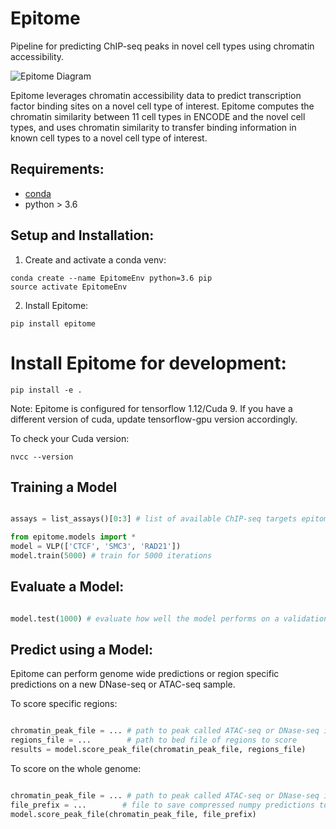 # Epitome

Pipeline for predicting ChIP-seq peaks in novel cell types using chromatin accessibility.

![Epitome Diagram](docs/figures/epitome_diagram.png)

Epitome leverages chromatin accessibility data to predict transcription factor binding sites on a novel cell type of interest. Epitome computes the chromatin similarity between 11 cell types in ENCODE and the novel cell types, and uses chromatin similarity to transfer binding information in known cell types to a novel cell type of interest.


## Requirements:
* [conda](https://docs.conda.io/en/latest/miniconda.html)
* python > 3.6

## Setup and Installation:
1. Create and activate a conda venv:
```
conda create --name EpitomeEnv python=3.6 pip
source activate EpitomeEnv
```
2. Install Epitome:
```
pip install epitome
```

# Install Epitome for development:
```
pip install -e .
```

Note: Epitome is configured for tensorflow 1.12/Cuda 9. If you have a different
version of cuda, update tensorflow-gpu version accordingly.

To check your Cuda version:
```
nvcc --version
```

## Training a Model

```python

assays = list_assays()[0:3] # list of available ChIP-seq targets epitome can predict on

from epitome.models import *
model = VLP(['CTCF', 'SMC3', 'RAD21'])
model.train(5000) # train for 5000 iterations
```

## Evaluate a Model:

```python

model.test(1000) # evaluate how well the model performs on a validation set

```

## Predict using a Model:

Epitome can perform genome wide predictions or region specific predictions on
a new DNase-seq or ATAC-seq sample.

To score specific regions:

```python

chromatin_peak_file = ... # path to peak called ATAC-seq or DNase-seq in bed format
regions_file = ...        # path to bed file of regions to score
results = model.score_peak_file(chromatin_peak_file, regions_file)

```

To score on the whole genome:
```python

chromatin_peak_file = ... # path to peak called ATAC-seq or DNase-seq in bed format
file_prefix = ...        # file to save compressed numpy predictions to.
model.score_peak_file(chromatin_peak_file, file_prefix)

```
